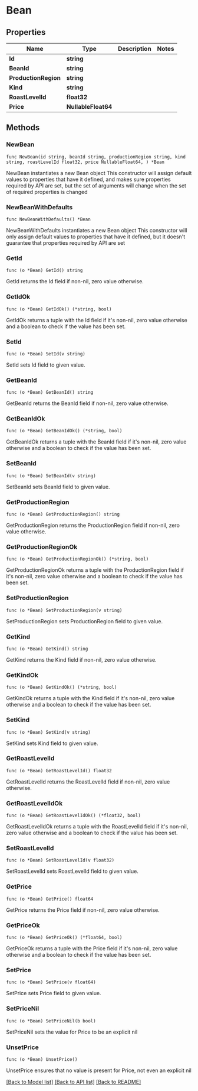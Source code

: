 # Bean

## Properties

Name | Type | Description | Notes
------------ | ------------- | ------------- | -------------
**Id** | **string** |  | 
**BeanId** | **string** |  | 
**ProductionRegion** | **string** |  | 
**Kind** | **string** |  | 
**RoastLevelId** | **float32** |  | 
**Price** | **NullableFloat64** |  | 

## Methods

### NewBean

`func NewBean(id string, beanId string, productionRegion string, kind string, roastLevelId float32, price NullableFloat64, ) *Bean`

NewBean instantiates a new Bean object
This constructor will assign default values to properties that have it defined,
and makes sure properties required by API are set, but the set of arguments
will change when the set of required properties is changed

### NewBeanWithDefaults

`func NewBeanWithDefaults() *Bean`

NewBeanWithDefaults instantiates a new Bean object
This constructor will only assign default values to properties that have it defined,
but it doesn't guarantee that properties required by API are set

### GetId

`func (o *Bean) GetId() string`

GetId returns the Id field if non-nil, zero value otherwise.

### GetIdOk

`func (o *Bean) GetIdOk() (*string, bool)`

GetIdOk returns a tuple with the Id field if it's non-nil, zero value otherwise
and a boolean to check if the value has been set.

### SetId

`func (o *Bean) SetId(v string)`

SetId sets Id field to given value.


### GetBeanId

`func (o *Bean) GetBeanId() string`

GetBeanId returns the BeanId field if non-nil, zero value otherwise.

### GetBeanIdOk

`func (o *Bean) GetBeanIdOk() (*string, bool)`

GetBeanIdOk returns a tuple with the BeanId field if it's non-nil, zero value otherwise
and a boolean to check if the value has been set.

### SetBeanId

`func (o *Bean) SetBeanId(v string)`

SetBeanId sets BeanId field to given value.


### GetProductionRegion

`func (o *Bean) GetProductionRegion() string`

GetProductionRegion returns the ProductionRegion field if non-nil, zero value otherwise.

### GetProductionRegionOk

`func (o *Bean) GetProductionRegionOk() (*string, bool)`

GetProductionRegionOk returns a tuple with the ProductionRegion field if it's non-nil, zero value otherwise
and a boolean to check if the value has been set.

### SetProductionRegion

`func (o *Bean) SetProductionRegion(v string)`

SetProductionRegion sets ProductionRegion field to given value.


### GetKind

`func (o *Bean) GetKind() string`

GetKind returns the Kind field if non-nil, zero value otherwise.

### GetKindOk

`func (o *Bean) GetKindOk() (*string, bool)`

GetKindOk returns a tuple with the Kind field if it's non-nil, zero value otherwise
and a boolean to check if the value has been set.

### SetKind

`func (o *Bean) SetKind(v string)`

SetKind sets Kind field to given value.


### GetRoastLevelId

`func (o *Bean) GetRoastLevelId() float32`

GetRoastLevelId returns the RoastLevelId field if non-nil, zero value otherwise.

### GetRoastLevelIdOk

`func (o *Bean) GetRoastLevelIdOk() (*float32, bool)`

GetRoastLevelIdOk returns a tuple with the RoastLevelId field if it's non-nil, zero value otherwise
and a boolean to check if the value has been set.

### SetRoastLevelId

`func (o *Bean) SetRoastLevelId(v float32)`

SetRoastLevelId sets RoastLevelId field to given value.


### GetPrice

`func (o *Bean) GetPrice() float64`

GetPrice returns the Price field if non-nil, zero value otherwise.

### GetPriceOk

`func (o *Bean) GetPriceOk() (*float64, bool)`

GetPriceOk returns a tuple with the Price field if it's non-nil, zero value otherwise
and a boolean to check if the value has been set.

### SetPrice

`func (o *Bean) SetPrice(v float64)`

SetPrice sets Price field to given value.


### SetPriceNil

`func (o *Bean) SetPriceNil(b bool)`

 SetPriceNil sets the value for Price to be an explicit nil

### UnsetPrice
`func (o *Bean) UnsetPrice()`

UnsetPrice ensures that no value is present for Price, not even an explicit nil

[[Back to Model list]](../README.md#documentation-for-models) [[Back to API list]](../README.md#documentation-for-api-endpoints) [[Back to README]](../README.md)



